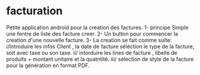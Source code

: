 # facturation
Petite application android pour la creation des factures.
1- principe Simple une fentre de liste des facture creer.
2- Un button pour commencer la creation d'une nouvelle facture.
3- La creation se fait comme suite:
   i/Introduire les infos Client , la date de facture  séléction le type de la facture, soit avec taxe ou son taxe.
   ii/ intorduire les lines de facture , libelle de produits + montant unitaire et la quatntité.
   iii/ sélection de style de la facture pour la génération en format PDF.
